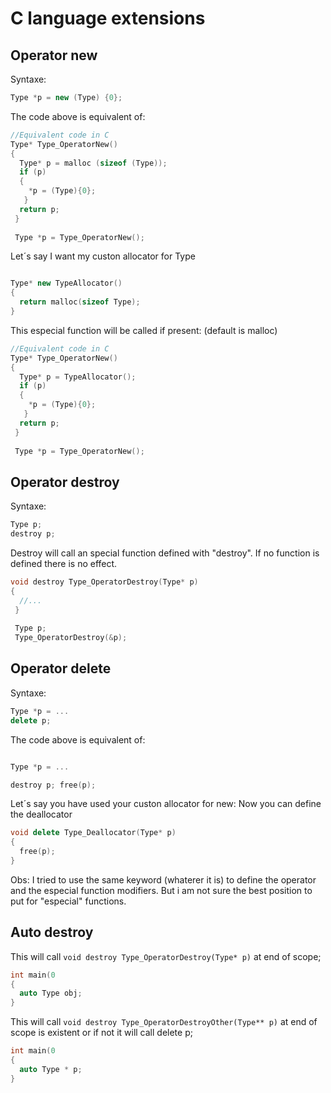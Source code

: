 # C language extensions


## Operator new

Syntaxe:

```cpp
Type *p = new (Type) {0};
```

The code above is equivalent of:

```c
//Equivalent code in C
Type* Type_OperatorNew()
{
  Type* p = malloc (sizeof (Type));
  if (p)
  {
    *p = (Type){0};
   }
  return p;
 } 
 
 Type *p = Type_OperatorNew();
```

Let´s say I want my custon allocator for Type

```cpp

Type* new TypeAllocator()
{
  return malloc(sizeof Type);
}
```
This especial function will be called if present: (default is malloc)

```c
//Equivalent code in C
Type* Type_OperatorNew()
{
  Type* p = TypeAllocator();
  if (p)
  {
    *p = (Type){0};
   }
  return p;
 } 
 
 Type *p = Type_OperatorNew();
```

## Operator destroy

Syntaxe:

```cpp
Type p;
destroy p;
```
Destroy will call an special function defined with "destroy". 
If no function is defined there is no effect.


```cpp
void destroy Type_OperatorDestroy(Type* p)
{
  //...
 }   
 
 Type p;
 Type_OperatorDestroy(&p);

```

## Operator delete

Syntaxe:

```cpp
Type *p = ...
delete p;
```

The code above is equivalent of:

```cpp

Type *p = ...

destroy p; free(p);
```
Let´s say you have used your custon allocator for new:
Now you can define the deallocator

```cpp
void delete Type_Deallocator(Type* p)
{
  free(p);
} 
```
 
 
Obs:
I tried to use the same keyword (whaterer it is) to define the operator and 
the especial function modifiers. But i am not sure the best position to put for "especial" functions.


## Auto destroy

This will call ```void destroy Type_OperatorDestroy(Type* p)```  at end of scope;

```c
int main(0
{
  auto Type obj;
}
```


This will call ```void destroy Type_OperatorDestroyOther(Type** p)```  at end of scope is existent or 
if not it will call delete p;

```c
int main(0
{
  auto Type * p;
}
```


